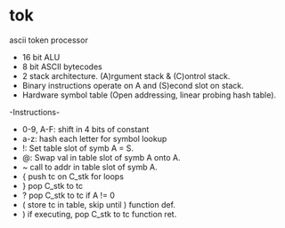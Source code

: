 # tok
 ascii token processor

- 16 bit ALU
- 8 bit ASCII bytecodes
- 2 stack architecture. (A)rgument stack & (C)ontrol stack. 
- Binary instructions operate on A and (S)econd slot on stack. 
- Hardware symbol table (Open addressing, linear probing hash table).


-Instructions-
- 0-9, A-F: shift in 4 bits of constant
- a-z: hash each letter for symbol lookup
- !: Set table slot of symb A = S.
- @: Swap val in table slot of symb A onto A.
- ~ call to addr in table slot of symb A.
- { push tc on C_stk for loops
- } pop C_stk to tc
- ? pop C_stk to tc if A != 0
- ( store tc in table, skip until ) function def.
- ) if executing, pop C_stk to tc function ret. 
